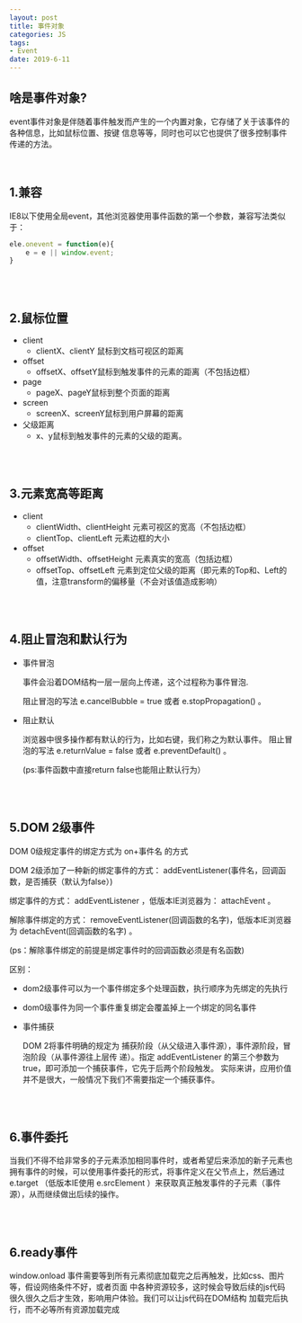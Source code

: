 ```yaml
---
layout: post
title: 事件对象
categories: JS
tags: 
- Event
date: 2019-6-11
---
```


## 啥是事件对象?

event事件对象是伴随着事件触发而产生的一个内置对象，它存储了关于该事件的各种信息，比如鼠标位置、按键
信息等等，同时也可以它也提供了很多控制事件传递的方法。

<br>

## 1.兼容

IE8以下使用全局event，其他浏览器使用事件函数的第一个参数，兼容写法类似于：

```js
ele.onevent = function(e){
	e = e || window.event;
}
```

<br><br>

## 2.鼠标位置

- client
  - clientX、clientY 鼠标到文档可视区的距离
- offset
  - offsetX、offsetY鼠标到触发事件的元素的距离（不包括边框）
- page
  - pageX、pageY鼠标到整个页面的距离
- screen
  - screenX、screenY鼠标到用户屏幕的距离
- 父级距离
  - x、y鼠标到触发事件的元素的父级的距离。

<br>

<br>

## 3.元素宽高等距离

- client
  - clientWidth、clientHeight 元素可视区的宽高（不包括边框）
  - clientTop、clientLeft 元素边框的大小
- offset
  - offsetWidth、offsetHeight 元素真实的宽高（包括边框）
  - offsetTop、offsetLeft 元素到定位父级的距离（即元素的Top和、Left的值，注意transform的偏移量（不会对该值造成影响）

<br><br>

## 4.阻止冒泡和默认行为

- 事件冒泡

  事件会沿着DOM结构一层一层向上传递，这个过程称为事件冒泡.

  阻止冒泡的写法 e.cancelBubble = true 或者 e.stopPropagation() 。

- 阻止默认

  浏览器中很多操作都有默认的行为，比如右键，我们称之为默认事件。
  阻止冒泡的写法 e.returnValue = false 或者 e.preventDefault() 。

  (ps:事件函数中直接return false也能阻止默认行为）

<br><br>

## 5.DOM 2级事件

DOM 0级规定事件的绑定方式为 on+事件名 的方式

DOM 2级添加了一种新的绑定事件的方式： addEventListener(事件名，回调函数，是否捕获（默认为false）) 

绑定事件的方式： addEventListener ，低版本IE浏览器为： attachEvent 。

解除事件绑定的方式： removeEventListener(回调函数的名字)，低版本IE浏览器为 detachEvent(回调函数的名字) 。

(ps：解除事件绑定的前提是绑定事件时的回调函数必须是有名函数)

区别：

- dom2级事件可以为一个事件绑定多个处理函数，执行顺序为先绑定的先执行
- dom0级事件为同一个事件重复绑定会覆盖掉上一个绑定的同名事件



- 事件捕获

  DOM 2将事件明确的规定为 捕获阶段（从父级进入事件源），事件源阶段，冒泡阶段（从事件源往上层传
  递）。指定 addEventListener 的第三个参数为true，即可添加一个捕获事件，它先于后两个阶段触发。
  实际来讲，应用价值并不是很大，一般情况下我们不需要指定一个捕获事件。

<br><br>

## 6.事件委托

当我们不得不给非常多的子元素添加相同事件时，或者希望后来添加的新子元素也拥有事件的时候，可以使用事件委托的形式，将事件定义在父节点上，然后通过 e.target （低版本IE使用 e.srcElement ）来获取真正触发事件的子元素（事件源），从而继续做出后续的操作。

<br><br>

## 6.ready事件

window.onload 事件需要等到所有元素彻底加载完之后再触发，比如css、图片等，假设网络条件不好，或者页面
中各种资源较多，这时候会导致后续的js代码很久很久之后才生效，影响用户体验。我们可以让js代码在DOM结构
加载完后执行，而不必等所有资源加载完成